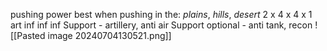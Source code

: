 pushing power
best when pushing in the: *plains*, *hills*, *desert*
2  x  4  x  4  x  1
art   inf   inf   inf
Support - artillery, anti air
Support optional - anti tank, recon
![[Pasted image 20240704130521.png]]
